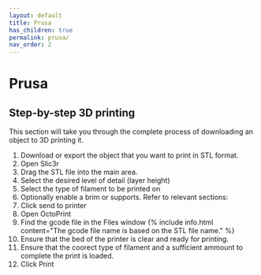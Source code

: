 ```yaml
---
layout: default
title: Prusa
has_children: true
permalink: prusa/
nav_order: 2
---
```

# Prusa

## Step-by-step 3D printing
This section will take you through the complete process of downloading an object to 3D printing it.
1. Download or export the object that you want to print in STL format.
2. Open Slic3r
3. Drag the STL file into the main area.
4. Select the desired level of detail (layer height)
5. Select the type of filament to be printed on
6. Optionally enable a brim or supports. Refer to relevant sections:
7. Click send to printer
8. Open OctoPrint
9. Find the gcode file in the Files window
    {% include info.html content="The gcode file name is based on the STL file name." %}
10. Ensure that the bed of the printer is clear and ready for printing.
11. Ensure that the coorect type of filament and a sufficient ammount to complete the print is loaded.
12. Click Print
